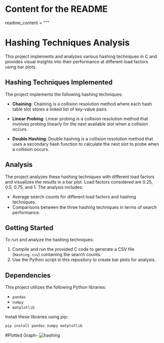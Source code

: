 # Content for the README
readme_content = """
# Hashing Techniques Analysis

This project implements and analyzes various hashing techniques in C and provides visual insights into their performance at different load factors using bar plots.

## Hashing Techniques Implemented

The project implements the following hashing techniques:

- **Chaining**: Chaining is a collision resolution method where each hash table slot stores a linked list of key-value pairs.

- **Linear Probing**: Linear probing is a collision resolution method that involves probing linearly for the next available slot when a collision occurs.

- **Double Hashing**: Double hashing is a collision resolution method that uses a secondary hash function to calculate the next slot to probe when a collision occurs.

## Analysis

The project analyzes these hashing techniques with different load factors and visualizes the results in a bar plot. Load factors considered are 0.25, 0.5, 0.75, and 1. The analysis includes:

- Average search counts for different load factors and hashing techniques.
- Comparisons between the three hashing techniques in terms of search performance.

## Getting Started

To run and analyze the hashing techniques:

1. Compile and run the provided C code to generate a CSV file (`Hashing.csv`) containing the search counts.
2. Use the Python script in this repository to create bar plots for analysis.

## Dependencies

This project utilizes the following Python libraries:

- `pandas`
- `numpy`
- `matplotlib`

Install these libraries using pip:

```bash
pip install pandas numpy matplotlib
```
#Plotted Graph-
![hashing](https://github.com/ankanmitra2002/Hashing_Techniques/assets/136356039/30045c96-7a0e-4b63-a361-472c765da2d1)

